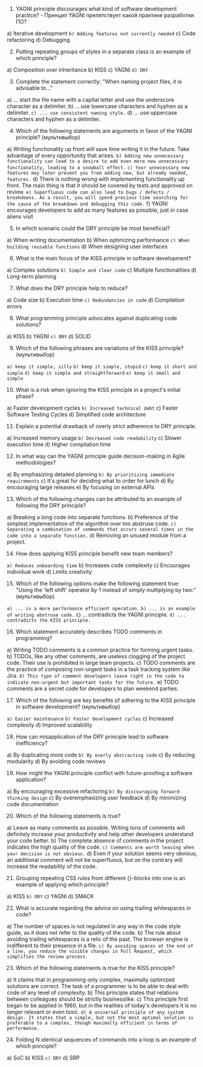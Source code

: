 1. YAGNI principle discourages what kind of software development practice? - Принцип YAGNI препятствует какой практике разработки ПО?

a) Iterative development
`b) Adding features not currently needed`
c) Code refactoring
d) Debugging

2. Putting repeating groups of styles in a separate class is an example of which principle?

a) Composition over inheritance
b) KISS
c) YAGNI
`d) DRY`

3. Complete the statement correctly: "When naming project files, it is advisable to..."

a) ... start the file name with a capital letter and use the underscore character as a delimiter.
b) ... use lowercase characters and hyphen as a delimiter.
`c) ... use consistent naming style.`
d) ... use uppercase characters and hyphen as a delimiter.

4. Which of the following statements are arguments in favor of the YAGNI principle? (мультивыбор)

a) Writing functionality up front will save time writing it in the future. Take advantage of every opportunity that arises.
`b) Adding new unnecessary functionality can lead to a desire to add even more new unnecessary functionality, leading to a snowball effect.`
`c) Your unnecessary new features may later prevent you from adding new, but already needed, features.`
d) There is nothing wrong with implementing functionality up front. The main thing is that it should be covered by tests and approved on review.
`e) Superfluous code can also lead to bugs / defects / breakdowns. As a result, you will spend precious time searching for the cause of the breakdown and debugging this code.`
f) YAGNI encourages developers to add as many features as possible, just in case aliens visit

5. In which scenario could the DRY principle be most beneficial?

a) When writing documentation
b) When optimizing performance
`c) When building reusable functions`
d) When designing user interfaces

6. What is the main focus of the KISS principle in software development?

a) Complex solutions
`b) Simple and clear code`
c) Multiple functionalities
d) Long-term planning

7. What does the DRY principle help to reduce?

a) Code size
b) Execution time
`c) Redundancies in code`
d) Compilation errors

8. What programming principle advocates against duplicating code solutions?

a) KISS
b) YAGNI
`c) DRY`
d) SOLID

9. Which of the following phrases are variations of the KISS principle? (мультивыбор)

`a) keep it simple, silly`
`b) keep it simple, stupid`
`c) keep it short and simple`
`d) keep it simple and straightforward`
`e) keep it small and simple`

10. What is a risk when ignoring the KISS principle in a project's initial phase?

a) Faster development cycles
`b) Increased technical debt`
c) Faster Software Testing Cycles
d) Simplified code architecture

11. Explain a potential drawback of overly strict adherence to DRY principle.

a) Increased memory usage
`b) Decreased code readability`
c) Slower execution time
d) Higher compilation time

12. In what way can the YAGNI principle guide decision-making in Agile methodologies?

a) By emphasizing detailed planning
`b) By prioritizing immediate requirements`
c) It's great for deciding what to order for lunch
d) By encouraging large releases
e) By focusing on external APIs

13. Which of the following changes can be attributed to an example of following the DRY principle?

a) Breaking a long code into separate functions.
b) Preference of the simplest implementation of the algorithm over too abstruse code.
`c) Separating a combination of commands that occurs several times in the code into a separate function.`
d) Removing an unused module from a project.

14. How does applying KISS principle benefit new team members?

`a) Reduces onboarding time`
b) Increases code complexity
c) Encourages individual work
d) Limits creativity

15. Which of the following options make the following statement true: "Using the 'left shift' operator by 1 instead of simply multiplying by two:" (мультивыбор)

`a) ... is a more performance efficient operation.`
`b) ... is an example of writing abstruse code.`
c) ... contradicts the YAGNI principle.
`d) ... contradicts the KISS principle.`

16. Which statement accurately describes TODO comments in programming?

a) Writing TODO comments is a common practice for forming urgent tasks.
b) TODOs, like any other comments, are useless clogging of the project code. Their use is prohibited in large team projects.
c) TODO comments are the practice of composing non-urgent tasks in a task tracking system like Jira.
`d) This type of comment developers leave right in the code to indicate non-urgent but important tasks for the future.`
e) TODO comments are a secret code for developers to plan weekend parties.

17. Which of the following are key benefits of adhering to the KISS principle in software development? (мультивыбор)

`a) Easier maintenance`
`b) Faster development cycles`
c) Increased complexity
d) Improved scalability

18. How can misapplication of the DRY principle lead to software inefficiency?

a) By duplicating more code
`b) By overly abstracting code`
c) By reducing modularity
d) By avoiding code reviews

19. How might the YAGNI principle conflict with future-proofing a software application?

a) By encouraging excessive refactoring
`b) By discouraging forward-thinking design`
c) By overemphasizing user feedback
d) By minimizing code documentation

20. Which of the following statements is true?

a) Leave as many comments as possible. Writing tons of comments will definitely increase your productivity and help other developers understand your code better.
b) The complete absence of comments in the project indicates the high quality of the code.
`c) Comments are worth leaving when your decision is not obvious.`
d) Even if your solution seems very obvious, an additional comment will not be superfluous, but on the contrary will increase the readability of the code.

21. Grouping repeating CSS rules from different {}-blocks into one is an example of applying which principle?

a) KISS
`b) DRY`
c) YAGNI
d) SMACK

22. What is accurate regarding the advice on using trailing whitespaces in code?

a) The number of spaces is not regulated in any way in the code style guide, as it does not refer to the quality of the code.
b) The rule about avoiding trailing whitespaces is a relic of the past. The browser engine is indifferent to their presence in a file.
`c) By avoiding spaces at the end of a line, you reduce the visible changes in Pull Request, which simplifies the review process.`

23. Which of the following statements is true for the KISS principle?

a) It claims that in programming only complex, maximally optimized solutions are correct. The task of a programmer is to be able to deal with code of any level of complexity.
b) This principle states that relations between colleagues should be strictly businesslike.
c) This principle first began to be applied in 1960, but in the realities of today's developers it is no longer relevant or even toxic.
`d) A universal principle of any system design. It states that a simple, but not the most optimal solution is preferable to a complex, though maximally efficient in terms of performance.`

24. Folding N identical sequences of commands into a loop is an example of which principle?

a) SoC
b) KISS
`c) DRY`
d) SRP
